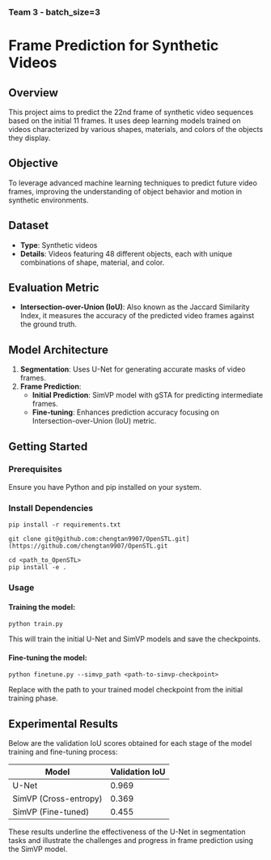 ### Team 3 - batch_size=3

# Frame Prediction for Synthetic Videos

## Overview
This project aims to predict the 22nd frame of synthetic video sequences based on the initial 11 frames. It uses deep learning models trained on videos characterized by various shapes, materials, and colors of the objects they display.

## Objective
To leverage advanced machine learning techniques to predict future video frames, improving the understanding of object behavior and motion in synthetic environments.

## Dataset
- **Type**: Synthetic videos
- **Details**: Videos featuring 48 different objects, each with unique combinations of shape, material, and color.

## Evaluation Metric
- **Intersection-over-Union (IoU)**: Also known as the Jaccard Similarity Index, it measures the accuracy of the predicted video frames against the ground truth.

## Model Architecture
1. **Segmentation**: Uses U-Net for generating accurate masks of video frames.
2. **Frame Prediction**:
   - **Initial Prediction**: SimVP model with gSTA for predicting intermediate frames.
   - **Fine-tuning**: Enhances prediction accuracy focusing on Intersection-over-Union (IoU) metric.

## Getting Started

### Prerequisites
Ensure you have Python and pip installed on your system.

### Install Dependencies
```pip install -r requirements.txt```

```
git clone git@github.com:chengtan9907/OpenSTL.git](https://github.com/chengtan9907/OpenSTL.git
```
```
cd <path_to_OpenSTL>
pip install -e .
```

### Usage

#### Training the model:
`python train.py`

This will train the initial U-Net and SimVP models and save the checkpoints.
#### Fine-tuning the model:
`python finetune.py --simvp_path <path-to-simvp-checkpoint>`

Replace <path-to-simvp-checkpoint> with the path to your trained model checkpoint from the initial training phase.

## Experimental Results

Below are the validation IoU scores obtained for each stage of the model training and fine-tuning process:

| Model                 | Validation IoU |
|-----------------------|----------------|
| U-Net                 | 0.969          |
| SimVP (Cross-entropy) | 0.369          |
| SimVP (Fine-tuned)    | 0.455          |

These results underline the effectiveness of the U-Net in segmentation tasks and illustrate the challenges and progress in frame prediction using the SimVP model.
